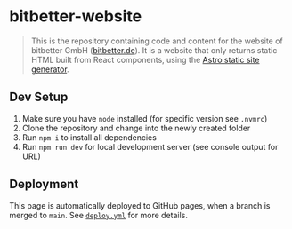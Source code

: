 # bitbetter-website

> This is the repository containing code and content for the website of bitbetter GmbH ([bitbetter.de](https://bitbetter.de)). It is a website that only returns static HTML built from React components, using the [Astro static site generator](https://astro.build/).

## Dev Setup

1. Make sure you have `node` installed (for specific version see `.nvmrc`)
2. Clone the repository and change into the newly created folder
3. Run `npm i` to install all dependencies
4. Run `npm run dev` for local development server (see console output for URL)

## Deployment

This page is automatically deployed to GitHub pages, when a branch is merged to `main`. See [`deploy.yml`](.github/workflows/deploy.yml) for more details.

